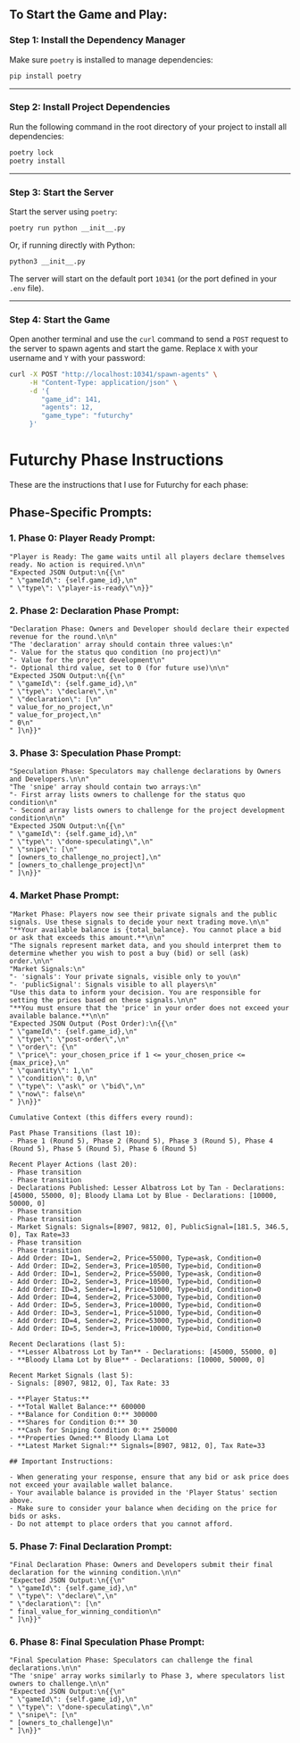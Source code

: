 ## **To Start the Game and Play:**

### **Step 1: Install the Dependency Manager**
Make sure `poetry` is installed to manage dependencies:
```bash
pip install poetry
```

---

### **Step 2: Install Project Dependencies**
Run the following command in the root directory of your project to install all dependencies:
```bash
poetry lock
poetry install
```

---

### **Step 3: Start the Server**
Start the server using `poetry`:
```bash
poetry run python __init__.py
```

Or, if running directly with Python:
```bash
python3 __init__.py
```

The server will start on the default port `10341` (or the port defined in your `.env` file).

---

### **Step 4: Start the Game**
Open another terminal and use the `curl` command to send a `POST` request to the server to spawn agents and start the game. Replace `X` with your username and `Y` with your password:

```bash
curl -X POST "http://localhost:10341/spawn-agents" \
     -H "Content-Type: application/json" \
     -d '{
        "game_id": 141,
        "agents": 12,
        "game_type": "futurchy"
     }'
```


# Futurchy Phase Instructions

These are the instructions that I use for Futurchy for each phase:

## Phase-Specific Prompts:

### 1. **Phase 0: Player Ready Prompt**:
```plaintext
"Player is Ready: The game waits until all players declare themselves ready. No action is required.\n\n"
"Expected JSON Output:\n{{\n"
" \"gameId\": {self.game_id},\n"
" \"type\": \"player-is-ready\"\n}}"
```

### 2. **Phase 2: Declaration Phase Prompt**:
```plaintext
"Declaration Phase: Owners and Developer should declare their expected revenue for the round.\n\n"
"The 'declaration' array should contain three values:\n"
"- Value for the status quo condition (no project)\n"
"- Value for the project development\n"
"- Optional third value, set to 0 (for future use)\n\n"
"Expected JSON Output:\n{{\n"
" \"gameId\": {self.game_id},\n"
" \"type\": \"declare\",\n"
" \"declaration\": [\n"
" value_for_no_project,\n"
" value_for_project,\n"
" 0\n"
" ]\n}}"
```

### 3. **Phase 3: Speculation Phase Prompt**:
```plaintext
"Speculation Phase: Speculators may challenge declarations by Owners and Developers.\n\n"
"The 'snipe' array should contain two arrays:\n"
"- First array lists owners to challenge for the status quo condition\n"
"- Second array lists owners to challenge for the project development condition\n\n"
"Expected JSON Output:\n{{\n"
" \"gameId\": {self.game_id},\n"
" \"type\": \"done-speculating\",\n"
" \"snipe\": [\n"
" [owners_to_challenge_no_project],\n"
" [owners_to_challenge_project]\n"
" ]\n}}"
```

### 4. **Market Phase Prompt**:
```plaintext
"Market Phase: Players now see their private signals and the public signals. Use these signals to decide your next trading move.\n\n"
"**Your available balance is {total_balance}. You cannot place a bid or ask that exceeds this amount.**\n\n"
"The signals represent market data, and you should interpret them to determine whether you wish to post a buy (bid) or sell (ask) order.\n\n"
"Market Signals:\n"
"- 'signals': Your private signals, visible only to you\n"
"- 'publicSignal': Signals visible to all players\n"
"Use this data to inform your decision. You are responsible for setting the prices based on these signals.\n\n"
"**You must ensure that the 'price' in your order does not exceed your available balance.**\n\n"
"Expected JSON Output (Post Order):\n{{\n"
" \"gameId\": {self.game_id},\n"
" \"type\": \"post-order\",\n"
" \"order\": {\n"
" \"price\": your_chosen_price if 1 <= your_chosen_price <= {max_price},\n"
" \"quantity\": 1,\n"
" \"condition\": 0,\n"
" \"type\": \"ask\" or \"bid\",\n"
" \"now\": false\n"
" }\n}}"

Cumulative Context (this differs every round):

Past Phase Transitions (last 10):
- Phase 1 (Round 5), Phase 2 (Round 5), Phase 3 (Round 5), Phase 4 (Round 5), Phase 5 (Round 5), Phase 6 (Round 5)

Recent Player Actions (last 20):
- Phase transition
- Phase transition
- Declarations Published: Lesser Albatross Lot by Tan - Declarations: [45000, 55000, 0]; Bloody Llama Lot by Blue - Declarations: [10000, 50000, 0]
- Phase transition
- Phase transition
- Market Signals: Signals=[8907, 9812, 0], PublicSignal=[181.5, 346.5, 0], Tax Rate=33
- Phase transition
- Phase transition
- Add Order: ID=1, Sender=2, Price=55000, Type=ask, Condition=0
- Add Order: ID=2, Sender=3, Price=10500, Type=bid, Condition=0
- Add Order: ID=1, Sender=2, Price=55000, Type=ask, Condition=0
- Add Order: ID=2, Sender=3, Price=10500, Type=bid, Condition=0
- Add Order: ID=3, Sender=1, Price=51000, Type=bid, Condition=0
- Add Order: ID=4, Sender=2, Price=53000, Type=bid, Condition=0
- Add Order: ID=5, Sender=3, Price=10000, Type=bid, Condition=0
- Add Order: ID=3, Sender=1, Price=51000, Type=bid, Condition=0
- Add Order: ID=4, Sender=2, Price=53000, Type=bid, Condition=0
- Add Order: ID=5, Sender=3, Price=10000, Type=bid, Condition=0

Recent Declarations (last 5):
- **Lesser Albatross Lot by Tan** - Declarations: [45000, 55000, 0]
- **Bloody Llama Lot by Blue** - Declarations: [10000, 50000, 0]

Recent Market Signals (last 5):
- Signals: [8907, 9812, 0], Tax Rate: 33

- **Player Status:**
- **Total Wallet Balance:** 600000
- **Balance for Condition 0:** 300000
- **Shares for Condition 0:** 30
- **Cash for Sniping Condition 0:** 250000
- **Properties Owned:** Bloody Llama Lot
- **Latest Market Signal:** Signals=[8907, 9812, 0], Tax Rate=33

## Important Instructions:

- When generating your response, ensure that any bid or ask price does not exceed your available wallet balance.
- Your available balance is provided in the 'Player Status' section above.
- Make sure to consider your balance when deciding on the price for bids or asks.
- Do not attempt to place orders that you cannot afford.
```

### 5. **Phase 7: Final Declaration Prompt**:
```plaintext
"Final Declaration Phase: Owners and Developers submit their final declaration for the winning condition.\n\n"
"Expected JSON Output:\n{{\n"
" \"gameId\": {self.game_id},\n"
" \"type\": \"declare\",\n"
" \"declaration\": [\n"
" final_value_for_winning_condition\n"
" ]\n}}"
```

### 6. **Phase 8: Final Speculation Phase Prompt**:
```plaintext
"Final Speculation Phase: Speculators can challenge the final declarations.\n\n"
"The 'snipe' array works similarly to Phase 3, where speculators list owners to challenge.\n\n"
"Expected JSON Output:\n{{\n"
" \"gameId\": {self.game_id},\n"
" \"type\": \"done-speculating\",\n"
" \"snipe\": [\n"
" [owners_to_challenge]\n"
" ]\n}}"
```